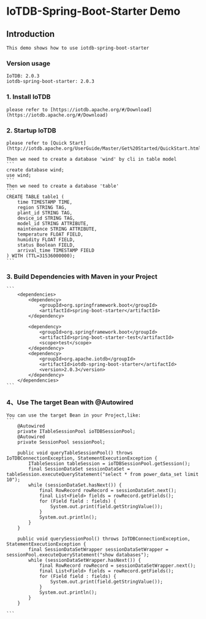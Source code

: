 <!--

    Licensed to the Apache Software Foundation (ASF) under one
    or more contributor license agreements.  See the NOTICE file
    distributed with this work for additional information
    regarding copyright ownership.  The ASF licenses this file
    to you under the Apache License, Version 2.0 (the
    "License"); you may not use this file except in compliance
    with the License.  You may obtain a copy of the License at

        http://www.apache.org/licenses/LICENSE-2.0

    Unless required by applicable law or agreed to in writing,
    software distributed under the License is distributed on an
    "AS IS" BASIS, WITHOUT WARRANTIES OR CONDITIONS OF ANY
    KIND, either express or implied.  See the License for the
    specific language governing permissions and limitations
    under the License.

-->

# IoTDB-Spring-Boot-Starter Demo

## Introduction

    This demo shows how to use iotdb-spring-boot-starter

### Version usage

    IoTDB: 2.0.3
    iotdb-spring-boot-starter: 2.0.3

### 1. Install IoTDB

    please refer to [https://iotdb.apache.org/#/Download](https://iotdb.apache.org/#/Download)

### 2. Startup IoTDB

    please refer to [Quick Start](http://iotdb.apache.org/UserGuide/Master/Get%20Started/QuickStart.html)

    Then we need to create a database 'wind' by cli in table model
    ```
    create database wind;
    use wind;
    ```
    Then we need to create a database 'table'
    ```
    CREATE TABLE table1 (
        time TIMESTAMP TIME,
        region STRING TAG,
        plant_id STRING TAG,
        device_id STRING TAG,
        model_id STRING ATTRIBUTE,
        maintenance STRING ATTRIBUTE,
        temperature FLOAT FIELD,
        humidity FLOAT FIELD,
        status Boolean FIELD,
        arrival_time TIMESTAMP FIELD
    ) WITH (TTL=31536000000);
    ```

### 3. Build Dependencies with Maven in your Project

    ```
        <dependencies>
            <dependency>
                <groupId>org.springframework.boot</groupId>
                <artifactId>spring-boot-starter</artifactId>
            </dependency>

            <dependency>
                <groupId>org.springframework.boot</groupId>
                <artifactId>spring-boot-starter-test</artifactId>
                <scope>test</scope>
            </dependency>
            <dependency>
                <groupId>org.apache.iotdb</groupId>
                <artifactId>iotdb-spring-boot-starter</artifactId>
                <version>2.0.3</version>
            </dependency>
        </dependencies>
    ```

### 4、Use The target Bean with @Autowired

    You can use the target Bean in your Project,like:
    ```
        @Autowired
        private ITableSessionPool ioTDBSessionPool;
        @Autowired
        private SessionPool sessionPool;

        public void queryTableSessionPool() throws IoTDBConnectionException, StatementExecutionException {
            ITableSession tableSession = ioTDBSessionPool.getSession();
            final SessionDataSet sessionDataSet = tableSession.executeQueryStatement("select * from power_data_set limit 10");
            while (sessionDataSet.hasNext()) {
                final RowRecord rowRecord = sessionDataSet.next();
                final List<Field> fields = rowRecord.getFields();
                for (Field field : fields) {
                    System.out.print(field.getStringValue());
                }
                System.out.println();
            }
        }

        public void querySessionPool() throws IoTDBConnectionException, StatementExecutionException {
            final SessionDataSetWrapper sessionDataSetWrapper = sessionPool.executeQueryStatement("show databases");
            while (sessionDataSetWrapper.hasNext()) {
                final RowRecord rowRecord = sessionDataSetWrapper.next();
                final List<Field> fields = rowRecord.getFields();
                for (Field field : fields) {
                    System.out.print(field.getStringValue());
                }
                System.out.println();
            }
        }

    ```
